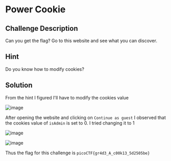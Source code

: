 # Power Cookie

## Challenge Description

Can you get the flag?
Go to this website and see what you can discover.

## Hint

Do you know how to modify cookies?

## Solution

From the hint I figured I'll have to modify the cookies value

![image](https://github.com/user-attachments/assets/e35be1d8-b011-4db5-9db9-deb9007eba8b)

After opening the website and clicking on `Continue as guest` I observed that the cookies value of `isAdmin` is set to 0. I tried changing it to 1

![image](https://github.com/user-attachments/assets/72648c10-7a79-4a6c-b364-6e2c1309b08a)

![image](https://github.com/user-attachments/assets/19db69f5-4948-430a-82d8-6a16547eb223)

Thus the flag for this challenge is `picoCTF{gr4d3_A_c00k13_5d2505be}`
